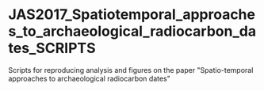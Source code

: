 # JAS2017_Spatiotemporal_approaches_to_archaeological_radiocarbon_dates_SCRIPTS
Scripts for reproducing analysis and figures on the paper "Spatio-temporal approaches to archaeological radiocarbon dates" 
